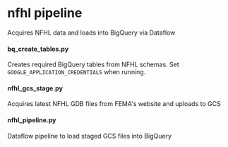 # nfhl pipeline

Acquires NFHL data and loads into BigQuery via Dataflow


#### bq_create_tables.py

Creates required BigQuery tables from NFHL schemas. Set `GOOGLE_APPLICATION_CREDENTIALS` when running.

#### nfhl_gcs_stage.py

Acquires latest NFHL GDB files from FEMA's website and uploads to GCS

#### nfhl_pipeline.py

Dataflow pipeline to load staged GCS files into BigQuery

